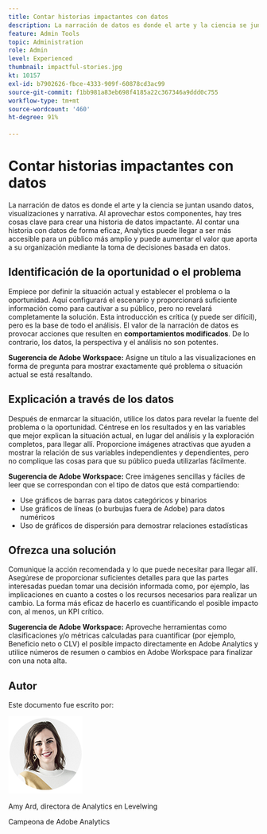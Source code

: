 ```yaml
---
title: Contar historias impactantes con datos
description: La narración de datos es donde el arte y la ciencia se juntan usando datos, visualizaciones y narrativa.  Al aprovechar estos componentes, hay tres cosas clave para crear una historia de datos impactante. Al contar una historia con datos de forma eficaz, Analytics puede llegar a ser más accesible para un público más amplio y puede aumentar el valor que aporta a su organización mediante la toma de decisiones basada en datos.
feature: Admin Tools
topic: Administration
role: Admin
level: Experienced
thumbnail: impactful-stories.jpg
kt: 10157
exl-id: b7902626-fbce-4333-909f-60878cd3ac99
source-git-commit: f1bb981a83eb698f4185a22c367346a9ddd0c755
workflow-type: tm+mt
source-wordcount: '460'
ht-degree: 91%

---
```


# Contar historias impactantes con datos

La narración de datos es donde el arte y la ciencia se juntan usando datos, visualizaciones y narrativa.  Al aprovechar estos componentes, hay tres cosas clave para crear una historia de datos impactante. Al contar una historia con datos de forma eficaz, Analytics puede llegar a ser más accesible para un público más amplio y puede aumentar el valor que aporta a su organización mediante la toma de decisiones basada en datos.

## Identificación de la oportunidad o el problema

Empiece por definir la situación actual y establecer el problema o la oportunidad. Aquí configurará el escenario y proporcionará suficiente información como para cautivar a su público, pero no revelará completamente la solución. Esta introducción es crítica (y puede ser difícil), pero es la base de todo el análisis.  El valor de la narración de datos es provocar acciones que resulten en **comportamientos modificados**. De lo contrario, los datos, la perspectiva y el análisis no son potentes.

**Sugerencia de Adobe Workspace:** Asigne un título a las visualizaciones en forma de pregunta para mostrar exactamente qué problema o situación actual se está resaltando.

## Explicación a través de los datos

Después de enmarcar la situación, utilice los datos para revelar la fuente del problema o la oportunidad. Céntrese en los resultados y en las variables que mejor explican la situación actual, en lugar del análisis y la exploración completos, para llegar allí.  Proporcione imágenes atractivas que ayuden a mostrar la relación de sus variables independientes y dependientes, pero no complique las cosas para que su público pueda utilizarlas fácilmente.

**Sugerencia de Adobe Workspace:**
Cree imágenes sencillas y fáciles de leer que se correspondan con el tipo de datos que está compartiendo:

* Use gráficos de barras para datos categóricos y binarios
* Use gráficos de líneas (o burbujas fuera de Adobe) para datos numéricos
* Uso de gráficos de dispersión para demostrar relaciones estadísticas

## Ofrezca una solución

Comunique la acción recomendada y lo que puede necesitar para llegar allí.  Asegúrese de proporcionar suficientes detalles para que las partes interesadas puedan tomar una decisión informada como, por ejemplo, las implicaciones en cuanto a costes o los recursos necesarios para realizar un cambio. La forma más eficaz de hacerlo es cuantificando el posible impacto con, al menos, un KPI crítico.

**Sugerencia de Adobe Workspace:** Aproveche herramientas como clasificaciones y/o métricas calculadas para cuantificar (por ejemplo, Beneficio neto o CLV) el posible impacto directamente en Adobe Analytics y utilice números de resumen o cambios en Adobe Workspace para finalizar con una nota alta.

## Autor

Este documento fue escrito por:

![Amy Ard](assets/amy-ard-headshot-small.png)

Amy Ard, directora de Analytics en Levelwing

Campeona de Adobe Analytics
